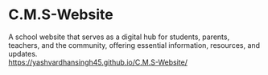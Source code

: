 # C.M.S-Website
A school website that serves as a digital hub for students, parents, teachers, and the community, offering essential information, resources, and updates.
<br>
https://yashvardhansingh45.github.io/C.M.S-Website/
